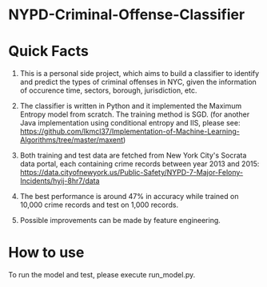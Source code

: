 # NYPD-Criminal-Offense-Classifier

# Quick Facts
 
1. This is a personal side project, which aims to build a classifier to identify and predict the types of criminal offenses in NYC, given the information of occurence time, sectors, borough, jurisdiction, etc. 

2. The classifier is written in Python and it implemented the Maximum Entropy model from scratch. The training method is SGD.
(for another Java implementation using conditional entropy and IIS, please see: https://github.com/lkmcl37/Implementation-of-Machine-Learning-Algorithms/tree/master/maxent)

3. Both training and test data are fetched from New York City's Socrata data portal, each containing crime records between year 2013 and 2015: https://data.cityofnewyork.us/Public-Safety/NYPD-7-Major-Felony-Incidents/hyij-8hr7/data

4. The best performance is around 47% in accuracy while trained on 10,000 crime records and test on 1,000 records.

5. Possible improvements can be made by feature engineering.

# How to use

To run the model and test, please execute run_model.py.

